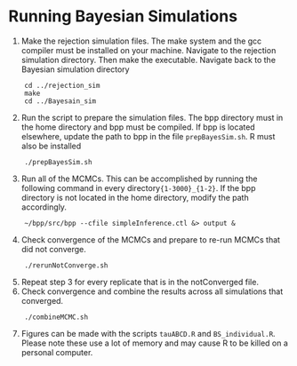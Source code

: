 # Running Bayesian Simulations
1. Make the rejection simulation files. The make system and the gcc compiler must be installed on your machine. 
Navigate to the rejection simulation directory. 
Then make the executable.
	Navigate back to the Bayesian simulation directory
```
	cd ../rejection_sim
	make
	cd ../Bayesain_sim
```
2. Run the script to prepare the simulation files. 
	The bpp directory must in the home directory and bpp must be compiled. If bpp is located elsewhere, update the path to bpp in the file `prepBayesSim.sh`. R must also be installed
``` 
	./prepBayesSim.sh
```
3. Run all of the MCMCs. 
	This can be accomplished by running the following command in every directory`{1-3000}_{1-2}`.
	If the bpp directory is not located in the home directory, modify the path accordingly.
```
	~/bpp/src/bpp --cfile simpleInference.ctl &> output & 
```
4. Check convergence of the MCMCs and prepare to re-run MCMCs that did not converge. 
```
	./rerunNotConverge.sh
```
5. Repeat step 3 for every replicate that is in the notConverged file.
6. Check convergence and combine the results across all simulations that converged. 
	
```
	./combineMCMC.sh
```

7. Figures can be made with the scripts `tauABCD.R` and `BS_individual.R`. Please note these use a lot of memory and may cause R to be killed on a personal computer.
